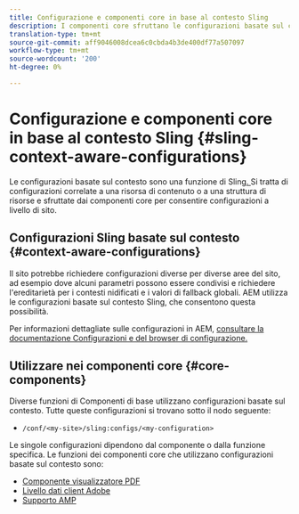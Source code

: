 ```yaml
---
title: Configurazione e componenti core in base al contesto Sling
description: I componenti core sfruttano le configurazioni basate sul contesto Sling per alcune funzioni
translation-type: tm+mt
source-git-commit: aff9046008dcea6c0cbda4b3de400df77a507097
workflow-type: tm+mt
source-wordcount: '200'
ht-degree: 0%

---
```



# Configurazione e componenti core in base al contesto Sling {#sling-context-aware-configurations}

Le configurazioni basate sul contesto sono una funzione di Sling[. ](https://sling.apache.org/documentation/bundles/context-aware-configuration/context-aware-configuration.html) Si tratta di configurazioni correlate a una risorsa di contenuto o a una struttura di risorse e sfruttate dai componenti core per consentire configurazioni a livello di sito.

## Configurazioni Sling basate sul contesto {#context-aware-configurations}

Il sito potrebbe richiedere configurazioni diverse per diverse aree del sito, ad esempio dove alcuni parametri possono essere condivisi e richiedere l&#39;ereditarietà per i contesti nidificati e i valori di fallback globali. AEM utilizza le configurazioni basate sul contesto Sling, che consentono questa possibilità.

Per informazioni dettagliate sulle configurazioni in AEM, [consultare la documentazione Configurazioni e del browser di configurazione.](https://docs.adobe.com/content/help/en/experience-manager-cloud-service/implementing/developing/configurations.html)

## Utilizzare nei componenti core {#core-components}

Diverse funzioni di Componenti di base utilizzano configurazioni basate sul contesto. Tutte queste configurazioni si trovano sotto il nodo seguente:

* `/conf/<my-site>/sling:configs/<my-configuration>`

Le singole configurazioni dipendono dal componente o dalla funzione specifica. Le funzioni dei componenti core che utilizzano configurazioni basate sul contesto sono:

* [Componente visualizzatore PDF](https://github.com/adobe/aem-core-wcm-components/tree/master/content/src/content/jcr_root/apps/core/wcm/components/pdfviewer/v1/pdfviewer#context-aware-config)
* [Livello dati client Adobe ](/help/developing/data-layer/overview.md#installation-activation)
* [Supporto AMP](https://github.com/adobe/aem-core-wcm-components/tree/master/extensions/amp)
